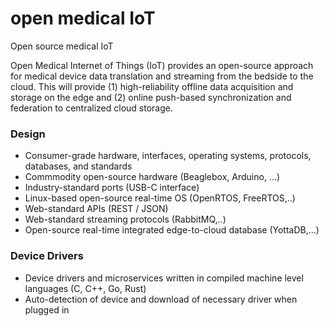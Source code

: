 # open medical IoT
Open source medical IoT

Open Medical Internet of Things (IoT) provides an open-source approach for medical device data translation and streaming from the bedside to the cloud.  This will provide (1) high-reliability offline data acquisition and storage on the edge and (2) online push-based synchronization and federation to centralized cloud storage.

### Design
* Consumer-grade  hardware, interfaces, operating systems, protocols, databases, and standards
* Commmodity open-source hardware  (Beaglebox, Arduino, ...)
* Industry-standard ports  (USB-C interface)
* Linux-based open-source real-time OS (OpenRTOS, FreeRTOS,..)
* Web-standard APIs (REST / JSON)
* Web-standard streaming protocols (RabbitMQ,..)
* Open-source real-time integrated edge-to-cloud database (YottaDB,...)

### Device Drivers
* Device drivers and microservices written in compiled machine level languages (C, C++, Go, Rust)
* Auto-detection of device and download of necessary driver when plugged in
